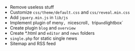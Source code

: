 - Remove useless stuff
- Customize `css/theme/default.css` and `css/reveal.min.css`
- Add `jquery.min.js` in `lib/js`
- Implement plugin of meny`, `nicescroll`, `trip` and `lightbox`
- Create plugin `blog` and `overview`
- Create *.html and `editor` and `news` folders
- `single.php` for static single news
- Sitemap and RSS feed